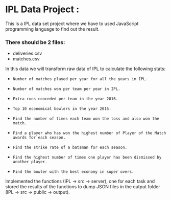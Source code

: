 # IPL Data Project :

This is a IPL data set project where we have to used JavaScript programming language to find out the result.

### There should be 2 files:

- deliveries.csv
- matches.csv

In this data we will transform raw data of IPL to calculate the following stats:

- `Number of matches played per year for all the years in IPL.`

- `Number of matches won per team per year in IPL.`

- `Extra runs conceded per team in the year 2016.`

- `Top 10 economical bowlers in the year 2015.`

- `Find the number of times each team won the toss and also won the match.`

- `Find a player who has won the highest number of Player of the Match awards for each season.`

- `Find the strike rate of a batsman for each season.`

- `Find the highest number of times one player has been dismissed by another player.`

- `Find the bowler with the best economy in super overs.`

Implemented the functions (IPL -> src -> server), one for each task and stored the results of the functions to dump JSON files in the output folder (IPL -> src -> public -> output).
